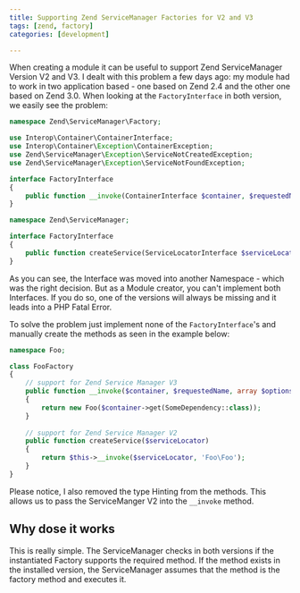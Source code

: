 ```yaml
---
title: Supporting Zend ServiceManager Factories for V2 and V3
tags: [zend, factory]
categories: [development]

---
```


When creating a module it can be useful to support Zend ServiceManager Version V2 and V3.
I dealt with this problem a few days ago: my module had to work in two application based - one based on Zend 2.4 and the
other one based on Zend 3.0. When looking at the `FactoryInterface` in both version, we easily see the problem:

~~~php
namespace Zend\ServiceManager\Factory;

use Interop\Container\ContainerInterface;
use Interop\Container\Exception\ContainerException;
use Zend\ServiceManager\Exception\ServiceNotCreatedException;
use Zend\ServiceManager\Exception\ServiceNotFoundException;

interface FactoryInterface
{
    public function __invoke(ContainerInterface $container, $requestedName, array $options = null);
}
~~~

~~~php
namespace Zend\ServiceManager;

interface FactoryInterface
{
    public function createService(ServiceLocatorInterface $serviceLocator);
}
~~~
As you can see, the Interface was moved into another Namespace - which was the right decision. But as a Module creator,
you can't implement both Interfaces. If you do so, one of the versions will always be missing and it leads into a 
PHP Fatal Error.

To solve the problem just implement none of the `FactoryInterface`'s and manually create the methods as seen in the 
example below:
~~~php
namespace Foo;

class FooFactory
{
    // support for Zend Service Manager V3
    public function __invoke($container, $requestedName, array $options = null)
    {
        return new Foo($container->get(SomeDependency::class));
    }
    
    // support for Zend Service Manager V2
    public function createService($serviceLocator)
    {
        return $this->__invoke($serviceLocator, 'Foo\Foo');    
    }
}
~~~
Please notice, I also removed the type Hinting from the methods. This allows us to pass the ServiceManger V2 into the
`__invoke` method.

## Why dose it works

This is really simple. The ServiceManager checks in both versions if the instantiated Factory supports the required method.
If the method exists in the installed version, the ServiceManager assumes that the method is the factory method and executes it.
